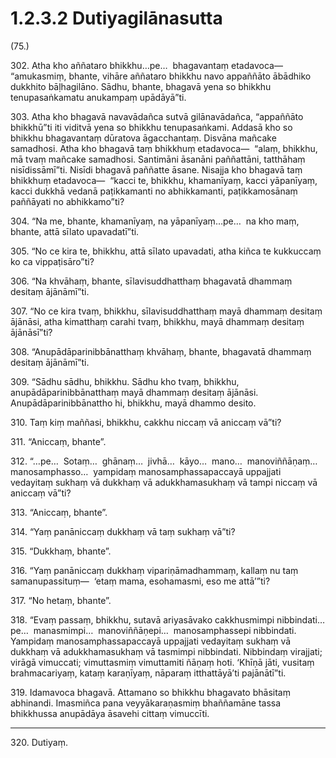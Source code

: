

# 1.2.3.2 Dutiyagilānasutta





(75.)

302\. Atha kho aññataro bhikkhu…pe…  bhagavantaṃ etadavoca—  “amukasmiṃ, bhante, vihāre aññataro bhikkhu navo appaññāto ābādhiko dukkhito bāḷhagilāno. Sādhu, bhante, bhagavā yena so bhikkhu tenupasaṅkamatu anukampaṃ upādāyā”ti.

303\. Atha kho bhagavā navavādañca sutvā gilānavādañca, “appaññāto bhikkhū”ti iti viditvā yena so bhikkhu tenupasaṅkami. Addasā kho so bhikkhu bhagavantaṃ dūratova āgacchantaṃ. Disvāna mañcake samadhosi. Atha kho bhagavā taṃ bhikkhuṃ etadavoca—  “alaṃ, bhikkhu, mā tvaṃ mañcake samadhosi. Santimāni āsanāni paññattāni, tatthāhaṃ nisīdissāmī”ti. Nisīdi bhagavā paññatte āsane. Nisajja kho bhagavā taṃ bhikkhuṃ etadavoca—  “kacci te, bhikkhu, khamanīyaṃ, kacci yāpanīyaṃ, kacci dukkhā vedanā paṭikkamanti no abhikkamanti, paṭikkamosānaṃ paññāyati no abhikkamo”ti?

304\. “Na me, bhante, khamanīyaṃ, na yāpanīyaṃ…pe…  na kho maṃ, bhante, attā sīlato upavadatī”ti.

305\. “No ce kira te, bhikkhu, attā sīlato upavadati, atha kiñca te kukkuccaṃ ko ca vippaṭisāro”ti?

306\. “Na khvāhaṃ, bhante, sīlavisuddhatthaṃ bhagavatā dhammaṃ desitaṃ ājānāmī”ti.

307\. “No ce kira tvaṃ, bhikkhu, sīlavisuddhatthaṃ mayā dhammaṃ desitaṃ ājānāsi, atha kimatthaṃ carahi tvaṃ, bhikkhu, mayā dhammaṃ desitaṃ ājānāsī”ti?

308\. “Anupādāparinibbānatthaṃ khvāhaṃ, bhante, bhagavatā dhammaṃ desitaṃ ājānāmī”ti.

309\. “Sādhu sādhu, bhikkhu. Sādhu kho tvaṃ, bhikkhu, anupādāparinibbānatthaṃ mayā dhammaṃ desitaṃ ājānāsi. Anupādāparinibbānattho hi, bhikkhu, mayā dhammo desito.

310\. Taṃ kiṃ maññasi, bhikkhu, cakkhu niccaṃ vā aniccaṃ vā”ti?

311\. “Aniccaṃ, bhante”.

312\. “…pe…  Sotaṃ…  ghānaṃ…  jivhā…  kāyo…  mano…  manoviññāṇaṃ…  manosamphasso…  yampidaṃ manosamphassapaccayā uppajjati vedayitaṃ sukhaṃ vā dukkhaṃ vā adukkhamasukhaṃ vā tampi niccaṃ vā aniccaṃ vā”ti?

313\. “Aniccaṃ, bhante”.

314\. “Yaṃ panāniccaṃ dukkhaṃ vā taṃ sukhaṃ vā”ti?

315\. “Dukkhaṃ, bhante”.

316\. “Yaṃ panāniccaṃ dukkhaṃ vipariṇāmadhammaṃ, kallaṃ nu taṃ samanupassituṃ—  ‘etaṃ mama, esohamasmi, eso me attā’”ti?

317\. “No hetaṃ, bhante”.

318\. “Evaṃ passaṃ, bhikkhu, sutavā ariyasāvako cakkhusmimpi nibbindati…pe…  manasmimpi…  manoviññāṇepi…  manosamphassepi nibbindati. Yampidaṃ manosamphassapaccayā uppajjati vedayitaṃ sukhaṃ vā dukkhaṃ vā adukkhamasukhaṃ vā tasmimpi nibbindati. Nibbindaṃ virajjati; virāgā vimuccati; vimuttasmiṃ vimuttamiti ñāṇaṃ hoti. ‘Khīṇā jāti, vusitaṃ brahmacariyaṃ, kataṃ karaṇīyaṃ, nāparaṃ itthattāyā’ti pajānātī”ti.

319\. Idamavoca bhagavā. Attamano so bhikkhu bhagavato bhāsitaṃ abhinandi. Imasmiñca pana veyyākaraṇasmiṃ bhaññamāne tassa bhikkhussa anupādāya āsavehi cittaṃ vimuccīti.

---

320\. Dutiyaṃ.





